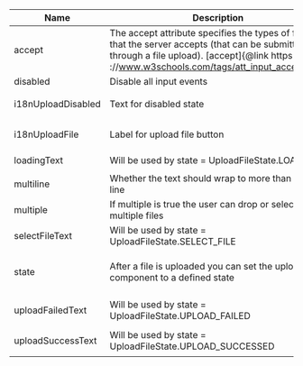 <!--
SPDX-FileCopyrightText: 2022 Siemens AG

SPDX-License-Identifier: MIT
-->

| Name       | Description                   | Attribute        | Type                                      | Default             |
|------------|-------------------------------|------------------|-------------------------------------------|---------------------|
|accept| The accept attribute specifies the types of files that the server accepts (that can be submitted through a file upload). [accept]{@link https ://www.w3schools.com/tags/att_input_accept.asp} | `accept` | `string` | `undefined` |
|disabled| Disable all input events | `disabled` | `boolean` | `false` |
|i18nUploadDisabled| Text for disabled state | `i-1-8n-upload-disabled` | `string` | `'File upload currently not possible.'` |
|i18nUploadFile| Label for upload file button | `i-1-8n-upload-file` | `string` | `'Upload file…'` |
|loadingText| Will be used by state = UploadFileState.LOADING | `loading-text` | `string` | `'Checking files…'` |
|multiline| Whether the text should wrap to more than one line | `multiline` | `boolean` | `false` |
|multiple| If multiple is true the user can drop or select multiple files | `multiple` | `boolean` | `false` |
|selectFileText| Will be used by state = UploadFileState.SELECT_FILE | `select-file-text` | `string` | `'+ Drag files here or…'` |
|state| After a file is uploaded you can set the upload component to a defined state | `state` | `UploadFileState.LOADING ｜ UploadFileState.SELECT_FILE ｜ UploadFileState.UPLOAD_FAILED ｜ UploadFileState.UPLOAD_SUCCESSED` | `UploadFileState.SELECT_FILE` |
|uploadFailedText| Will be used by state = UploadFileState.UPLOAD_FAILED | `upload-failed-text` | `string` | `'Upload failed. Please try again.'` |
|uploadSuccessText| Will be used by state = UploadFileState.UPLOAD_SUCCESSED | `upload-success-text` | `string` | `'Upload successful'` |
